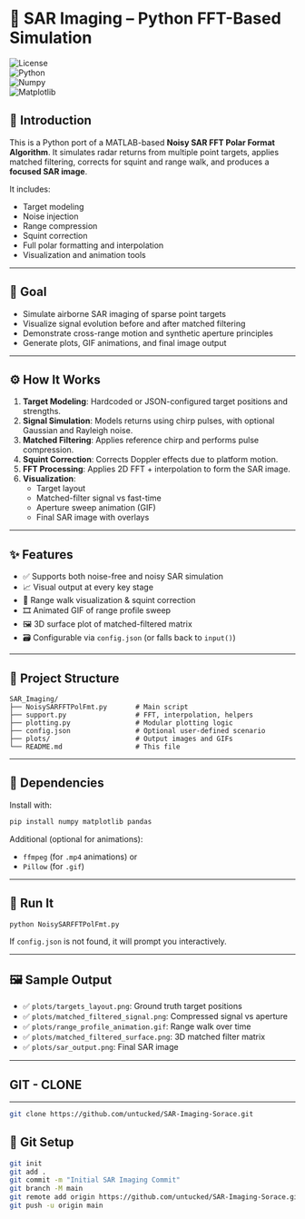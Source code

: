 # 🎯 SAR Imaging – Python FFT-Based Simulation  
![License](https://img.shields.io/badge/license-MIT-blue.svg)  
![Python](https://img.shields.io/badge/python-3.10%2B-blue.svg)  
![Numpy](https://img.shields.io/badge/numpy-1.24%2B-blue.svg)  
![Matplotlib](https://img.shields.io/badge/matplotlib-3.7%2B-blue.svg)

## 📡 Introduction
This is a Python port of a MATLAB-based **Noisy SAR FFT Polar Format Algorithm**. It simulates radar returns from multiple point targets, applies matched filtering, corrects for squint and range walk, and produces a **focused SAR image**.

It includes:
- Target modeling
- Noise injection
- Range compression
- Squint correction
- Full polar formatting and interpolation
- Visualization and animation tools

---

## 🎯 Goal
- Simulate airborne SAR imaging of sparse point targets
- Visualize signal evolution before and after matched filtering
- Demonstrate cross-range motion and synthetic aperture principles
- Generate plots, GIF animations, and final image output

---

## ⚙️ How It Works
1. **Target Modeling**: Hardcoded or JSON-configured target positions and strengths.
2. **Signal Simulation**: Models returns using chirp pulses, with optional Gaussian and Rayleigh noise.
3. **Matched Filtering**: Applies reference chirp and performs pulse compression.
4. **Squint Correction**: Corrects Doppler effects due to platform motion.
5. **FFT Processing**: Applies 2D FFT + interpolation to form the SAR image.
6. **Visualization**:
   - Target layout
   - Matched-filter signal vs fast-time
   - Aperture sweep animation (GIF)
   - Final SAR image with overlays

---

## ✨ Features
- ✅ Supports both noise-free and noisy SAR simulation
- 📈 Visual output at every key stage
- 🧭 Range walk visualization & squint correction
- 🎞️ Animated GIF of range profile sweep
- 🖼️ 3D surface plot of matched-filtered matrix
- 🗃️ Configurable via `config.json` (or falls back to `input()`)

---

## 📁 Project Structure
```
SAR_Imaging/
├── NoisySARFFTPolFmt.py       # Main script
├── support.py                 # FFT, interpolation, helpers
├── plotting.py                # Modular plotting logic
├── config.json                # Optional user-defined scenario
├── plots/                     # Output images and GIFs
└── README.md                  # This file
```

---

## 🧩 Dependencies

Install with:
```bash
pip install numpy matplotlib pandas
```

Additional (optional for animations):
- `ffmpeg` (for `.mp4` animations) or
- `Pillow` (for `.gif`)

---

## 🧪 Run It

```bash
python NoisySARFFTPolFmt.py
```

If `config.json` is not found, it will prompt you interactively.

---

## 🖼️ Sample Output

- ✅ `plots/targets_layout.png`: Ground truth target positions
- ✅ `plots/matched_filtered_signal.png`: Compressed signal vs aperture
- ✅ `plots/range_profile_animation.gif`: Range walk over time
- ✅ `plots/matched_filtered_surface.png`: 3D matched filter matrix
- ✅ `plots/sar_output.png`: Final SAR image

---

## GIT - CLONE
----------------------------
``` bash
git clone https://github.com/untucked/SAR-Imaging-Sorace.git
```

## 🔧 Git Setup

```bash
git init
git add .
git commit -m "Initial SAR Imaging Commit"
git branch -M main
git remote add origin https://github.com/untucked/SAR-Imaging-Sorace.git
git push -u origin main
```

